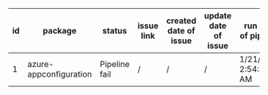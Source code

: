 
| id | package | status | issue link | created date of issue | update date of issue | run date of pipeline |
|----|---------|--------|------------|-----------------------|----------------------| ---------------------|
| 1 | azure-appconfiguration | Pipeline fail | / | / | / | 1/21/2025 2:54:21 AM |